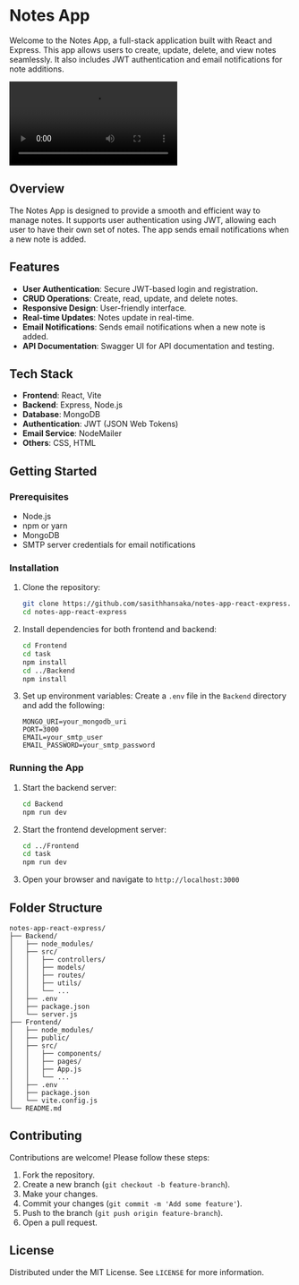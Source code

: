 # Notes App

Welcome to the Notes App, a full-stack application built with React and Express. This app allows users to create, update, delete, and view notes seamlessly. It also includes JWT authentication and email notifications for note additions.

<video controls>
  <source src="https://github.com/sasithhansaka/notes-app-react-express/issues/1#issue-2955910351" type="video/mp4">
</video>

## Overview
The Notes App is designed to provide a smooth and efficient way to manage notes. It supports user authentication using JWT, allowing each user to have their own set of notes. The app sends email notifications when a new note is added.

## Features
- **User Authentication**: Secure JWT-based login and registration.
- **CRUD Operations**: Create, read, update, and delete notes.
- **Responsive Design**: User-friendly interface.
- **Real-time Updates**: Notes update in real-time.
- **Email Notifications**: Sends email notifications when a new note is added.
- **API Documentation**: Swagger UI for API documentation and testing.

## Tech Stack
- **Frontend**: React, Vite
- **Backend**: Express, Node.js
- **Database**: MongoDB
- **Authentication**: JWT (JSON Web Tokens)
- **Email Service**: NodeMailer
- **Others**: CSS, HTML

## Getting Started

### Prerequisites
- Node.js
- npm or yarn
- MongoDB
- SMTP server credentials for email notifications

### Installation
1. Clone the repository:
   ```sh
   git clone https://github.com/sasithhansaka/notes-app-react-express.git
   cd notes-app-react-express
   ```

2. Install dependencies for both frontend and backend:
   ```sh
   cd Frontend
   cd task
   npm install
   cd ../Backend
   npm install
   ```

3. Set up environment variables:
   Create a `.env` file in the `Backend` directory and add the following:
   ```env
   MONGO_URI=your_mongodb_uri
   PORT=3000
   EMAIL=your_smtp_user
   EMAIL_PASSWORD=your_smtp_password
   ```

### Running the App
1. Start the backend server:
   ```sh
   cd Backend
   npm run dev
   ```

2. Start the frontend development server:
   ```sh
   cd ../Frontend
   cd task
   npm run dev
   ```

3. Open your browser and navigate to `http://localhost:3000`

## Folder Structure
```
notes-app-react-express/
├── Backend/
│   ├── node_modules/
│   ├── src/
│   │   ├── controllers/
│   │   ├── models/
│   │   ├── routes/
│   │   ├── utils/
│   │   └── ...
│   ├── .env
│   ├── package.json
│   └── server.js
├── Frontend/
│   ├── node_modules/
│   ├── public/
│   ├── src/
│   │   ├── components/
│   │   ├── pages/
│   │   ├── App.js
│   │   └── ...
│   ├── .env
│   ├── package.json
│   └── vite.config.js
└── README.md
```


## Contributing
Contributions are welcome! Please follow these steps:
1. Fork the repository.
2. Create a new branch (`git checkout -b feature-branch`).
3. Make your changes.
4. Commit your changes (`git commit -m 'Add some feature'`).
5. Push to the branch (`git push origin feature-branch`).
6. Open a pull request.

## License
Distributed under the MIT License. See `LICENSE` for more information.
